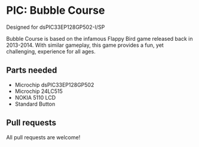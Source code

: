 # PIC: Bubble Course
Designed for dsPIC33EP128GP502-I/SP

Bubble Course is based on the infamous Flappy Bird game released back in 2013-2014. With similar gameplay, 
this game provides a fun, yet challenging, experience for all ages.

## Parts needed
* Microchip dsPIC33EP128GP502
* Microchip 24LC515
* NOKIA 5110 LCD
* Standard Button

## Pull requests
All pull requests are welcome!
